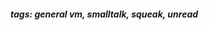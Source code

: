 <!-- Please prefix the notes with the date as in [22/12/2020] -->

##### tags: general vm, smalltalk, squeak, unread